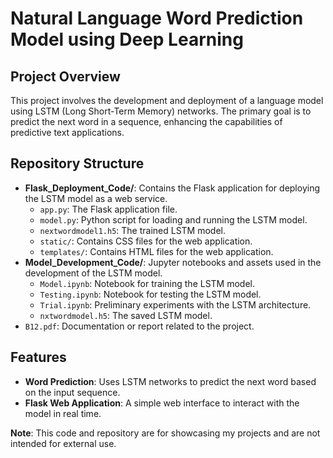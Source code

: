# Natural Language Word Prediction Model using Deep Learning

## Project Overview
This project involves the development and deployment of a language model using LSTM (Long Short-Term Memory) networks. The primary goal is to predict the next word in a sequence, enhancing the capabilities of predictive text applications.

## Repository Structure
- **Flask_Deployment_Code/**: Contains the Flask application for deploying the LSTM model as a web service.
  - `app.py`: The Flask application file.
  - `model.py`: Python script for loading and running the LSTM model.
  - `nextwordmodel1.h5`: The trained LSTM model.
  - `static/`: Contains CSS files for the web application.
  - `templates/`: Contains HTML files for the web application.
- **Model_Development_Code/**: Jupyter notebooks and assets used in the development of the LSTM model.
  - `Model.ipynb`: Notebook for training the LSTM model.
  - `Testing.ipynb`: Notebook for testing the LSTM model.
  - `Trial.ipynb`: Preliminary experiments with the LSTM architecture.
  - `nxtwordmodel.h5`: The saved LSTM model.
- `B12.pdf`: Documentation or report related to the project.

## Features
- **Word Prediction**: Uses LSTM networks to predict the next word based on the input sequence.
- **Flask Web Application**: A simple web interface to interact with the model in real time.

**Note**: This code and repository are for showcasing my projects and are not intended for external use. 
